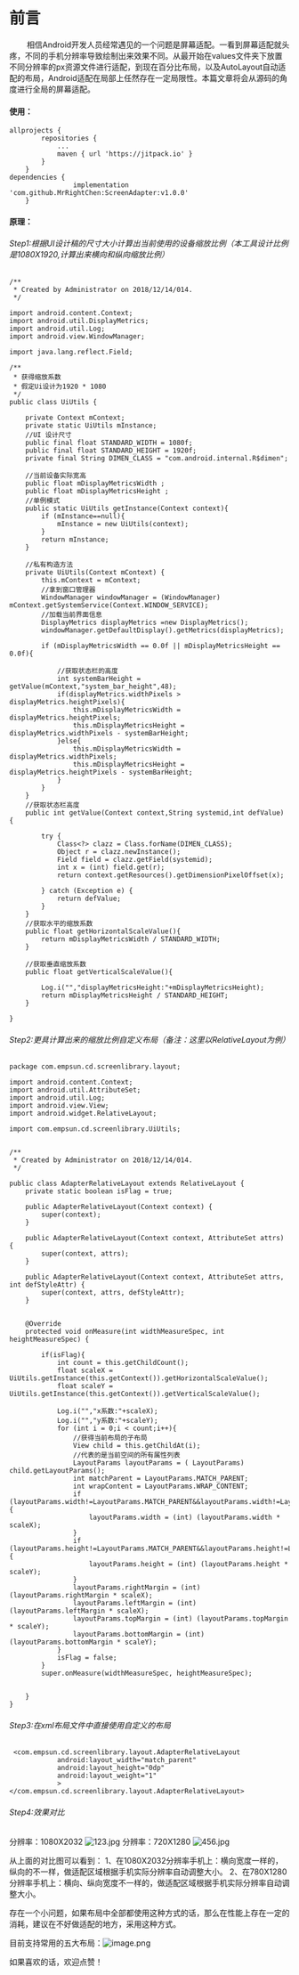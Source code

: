 # 前言
&nbsp;&nbsp;&nbsp;&nbsp;&nbsp;&nbsp;&nbsp;&nbsp;相信Android开发人员经常遇见的一个问题是屏幕适配。一看到屏幕适配就头疼，不同的手机分辨率导致绘制出来效果不同。从最开始在values文件夹下放置不同分辨率的px资源文件进行适配，到现在百分比布局，以及AutoLayout自动适配的布局，Android适配在局部上任然存在一定局限性。本篇文章将会从源码的角度进行全局的屏幕适配。
#### 使用：
```
allprojects {
		repositories {
			...
			maven { url 'https://jitpack.io' }
		}
	}
dependencies {
                implementation 'com.github.MrRightChen:ScreenAdapter:v1.0.0'
	}
```

#### 原理：
###### Step1:根据UI设计稿的尺寸大小计算出当前使用的设备缩放比例（本工具设计比例是1080X1920,计算出来横向和纵向缩放比例）
```
/**
 * Created by Administrator on 2018/12/14/014.
 */

import android.content.Context;
import android.util.DisplayMetrics;
import android.util.Log;
import android.view.WindowManager;

import java.lang.reflect.Field;

/**
 * 获得缩放系数
 * 假定Ui设计为1920 * 1080
 */
public class UiUtils {

    private Context mContext;
    private static UiUtils mInstance;
    //UI 设计尺寸
    public final float STANDARD_WIDTH = 1080f;
    public final float STANDARD_HEIGHT = 1920f;
    private final String DIMEN_CLASS = "com.android.internal.R$dimen";

    //当前设备实际宽高
    public float mDisplayMetricsWidth ;
    public float mDisplayMetricsHeight ;
    //单例模式
    public static UiUtils getInstance(Context context){
        if (mInstance==null){
            mInstance = new UiUtils(context);
        }
        return mInstance;
    }

    //私有构造方法
    private UiUtils(Context mContext) {
        this.mContext = mContext;
        //拿到窗口管理器
        WindowManager windowManager = (WindowManager) mContext.getSystemService(Context.WINDOW_SERVICE);
        //加载当前界面信息
        DisplayMetrics displayMetrics =new DisplayMetrics();
        windowManager.getDefaultDisplay().getMetrics(displayMetrics);

        if (mDisplayMetricsWidth == 0.0f || mDisplayMetricsHeight == 0.0f){

            //获取状态栏的高度
            int systemBarHeight = getValue(mContext,"system_bar_height",48);
            if(displayMetrics.widthPixels > displayMetrics.heightPixels){
                this.mDisplayMetricsWidth = displayMetrics.heightPixels;
                this.mDisplayMetricsHeight = displayMetrics.widthPixels - systemBarHeight;
            }else{
                this.mDisplayMetricsWidth = displayMetrics.widthPixels;
                this.mDisplayMetricsHeight = displayMetrics.heightPixels - systemBarHeight;
            }
        }
    }
    //获取状态栏高度
    public int getValue(Context context,String systemid,int defValue) {

        try {
            Class<?> clazz = Class.forName(DIMEN_CLASS);
            Object r = clazz.newInstance();
            Field field = clazz.getField(systemid);
            int x = (int) field.get(r);
            return context.getResources().getDimensionPixelOffset(x);

        } catch (Exception e) {
            return defValue;
        }
    }
    //获取水平的缩放系数
    public float getHorizontalScaleValue(){
        return mDisplayMetricsWidth / STANDARD_WIDTH;
    }

    //获取垂直缩放系数
    public float getVerticalScaleValue(){

        Log.i("","displayMetricsHeight:"+mDisplayMetricsHeight);
        return mDisplayMetricsHeight / STANDARD_HEIGHT;
    }
    
}
```

###### Step2:更具计算出来的缩放比例自定义布局（备注：这里以RelativeLayout为例）
```
package com.empsun.cd.screenlibrary.layout;

import android.content.Context;
import android.util.AttributeSet;
import android.util.Log;
import android.view.View;
import android.widget.RelativeLayout;

import com.empsun.cd.screenlibrary.UiUtils;


/**
 * Created by Administrator on 2018/12/14/014.
 */

public class AdapterRelativeLayout extends RelativeLayout {
    private static boolean isFlag = true;

    public AdapterRelativeLayout(Context context) {
        super(context);
    }

    public AdapterRelativeLayout(Context context, AttributeSet attrs) {
        super(context, attrs);
    }

    public AdapterRelativeLayout(Context context, AttributeSet attrs, int defStyleAttr) {
        super(context, attrs, defStyleAttr);
    }


    @Override
    protected void onMeasure(int widthMeasureSpec, int heightMeasureSpec) {

        if(isFlag){
            int count = this.getChildCount();
            float scaleX =  UiUtils.getInstance(this.getContext()).getHorizontalScaleValue();
            float scaleY =  UiUtils.getInstance(this.getContext()).getVerticalScaleValue();

            Log.i("","x系数:"+scaleX);
            Log.i("","y系数:"+scaleY);
            for (int i = 0;i < count;i++){
                //获得当前布局的子布局
                View child = this.getChildAt(i);
                //代表的是当前空间的所有属性列表
                LayoutParams layoutParams = ( LayoutParams) child.getLayoutParams();
                int matchParent = LayoutParams.MATCH_PARENT;
                int wrapContent = LayoutParams.WRAP_CONTENT;
                if (layoutParams.width!=LayoutParams.MATCH_PARENT&&layoutParams.width!=LayoutParams.WRAP_CONTENT){
                    layoutParams.width = (int) (layoutParams.width * scaleX);
                }
                if (layoutParams.height!=LayoutParams.MATCH_PARENT&&layoutParams.height!=LayoutParams.WRAP_CONTENT){
                    layoutParams.height = (int) (layoutParams.height * scaleY);
                }
                layoutParams.rightMargin = (int) (layoutParams.rightMargin * scaleX);
                layoutParams.leftMargin = (int) (layoutParams.leftMargin * scaleX);
                layoutParams.topMargin = (int) (layoutParams.topMargin * scaleY);
                layoutParams.bottomMargin = (int) (layoutParams.bottomMargin * scaleY);
            }
            isFlag = false;
        }
        super.onMeasure(widthMeasureSpec, heightMeasureSpec);


    }
}

```

###### Step3:在xml布局文件中直接使用自定义的布局
```
 <com.empsun.cd.screenlibrary.layout.AdapterRelativeLayout
            android:layout_width="match_parent"
            android:layout_height="0dp"
            android:layout_weight="1"
            >
</com.empsun.cd.screenlibrary.layout.AdapterRelativeLayout>
```
###### Step4:效果对比
分辨率：1080X2032
![123.jpg](https://upload-images.jianshu.io/upload_images/2406435-2b08c349a090b185.jpg?imageMogr2/auto-orient/strip%7CimageView2/2/w/1240)
分辨率：720X1280
![456.jpg](https://upload-images.jianshu.io/upload_images/2406435-537b1815db64c859.jpg?imageMogr2/auto-orient/strip%7CimageView2/2/w/1240)

从上面的对比图可以看到：
1、在1080X2032分辨率手机上：横向宽度一样的，纵向的不一样，做适配区域根据手机实际分辨率自动调整大小。
2、在780X1280分辨率手机上：横向、纵向宽度不一样的，做适配区域根据手机实际分辨率自动调整大小。

存在一个小问题，如果布局中全部都使用这种方式的话，那么在性能上存在一定的消耗，建议在不好做适配的地方，采用这种方式。

目前支持常用的五大布局：![image.png](https://upload-images.jianshu.io/upload_images/2406435-bab81609b91f8047.png?imageMogr2/auto-orient/strip%7CimageView2/2/w/1240)

如果喜欢的话，欢迎点赞！

